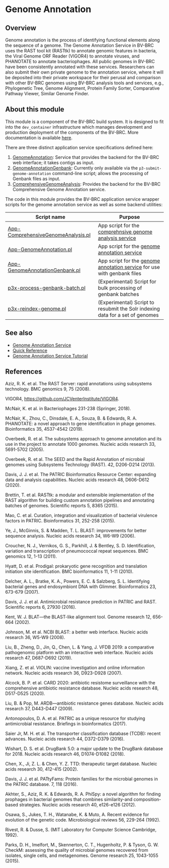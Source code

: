 # Genome Annotation

## Overview

Genome annotation is the process of identifying functional elements
along the sequence of a genome. The Genome Annotation Service in
BV-BRC uses the RAST tool kit (RASTtk) to annotate genomic features
in bacteria, the Viral Genome ORF Reader (VIGOR4) to annotate
viruses, and PHANOTATE to annotate bacteriophages. All public
genomes in BV-BRC have been consistently annotated with these
services. Researchers can also submit their own private genome to the
annotation service, where it will be deposited into their private
workspace for their perusal and comparison with other BV-BRC genomes
using BV-BRC analysis tools and services, e.g., Phylogenetic Tree,
Genome Alignment, Protein Family Sorter, Comparative Pathway Viewer,
Similar Genome Finder.

## About this module

This module is a component of the BV-BRC build system. It is designed to fit into the
`dev_container` infrastructure which manages development and production deployment of
the components of the BV-BRC. More documentation is available [here](https://github.com/BV-BRC/dev_container/tree/master/README.md).

There are three distinct application service specifications defined here:

1. [GenomeAnnotation](app_specs/GenomeAnnotation.md): Service that provides the backend for the BV-BRC web interface; it takes contigs as input.
2. [GenomeAnnotationGenbank](app_specs/GenomeAnnotationGenbank.md): Currently only available via the `p3-submit-genome-annotation` command-line script; allows the processing of Genbank files as input.
3. [ComprehensiveGenomeAnalysis](app_specs/ComprehensiveGenomeAnalysis.md): Provides the backend for the BV-BRC Comprehensive Genome Annotation service.

The code in this module provides the BV-BRC application service wrapper scripts for the genome annotation service as well
as some backend utilities:

| Script name | Purpose |
| ----------- | ------- |
| [App-ComprehensiveGenomeAnalysis.pl](service-scripts/App-ComprehensiveGenomeAnalysis.pl) | App script for the [comprehnsive genome analysis service](https://www.bv-brc.org/docs/quick_references/services/comprehensive_genome_analysis_service.html) |
| [App-GenomeAnnotation.pl](service-scripts/App-GenomeAnnotation.pl) | App script for the [genome annotation service](https://www.bv-brc.org/docs/quick_references/services/genome_annotation_service.html) |
| [App-GenomeAnnotationGenbank.pl](service-scripts/App-GenomeAnnotationGenbank.pl) | App script for the [genome annotation service](https://www.bv-brc.org/docs/quick_references/services/genome_annotation_service.html) for use with genbank files |
| [p3x-process-genbank-batch.pl](service-scripts/p3x-process-genbank-batch.pl) | (Experimental) Script for bulk processing of genbank batches |
| [p3x-reindex-genome.pl](service-scripts/p3x-reindex-genome.pl) | (Experimental) Script to resubmit the Solr indexing data for a set of genomes |

## See also

* [Genome Annotation Service](https://bv-brc.org/app/Annotation)
* [Quick Reference](https://www.bv-brc.org/docs/quick_references/services/genome_annotation_service.html)
* [Genome Annotation Service Tutorial](https://www.bv-brc.org/docs/tutorial/genome_annotation/genome_annotation.html)



## References

Aziz, R. K. et al. The RAST Server: rapid annotations using subsystems technology. BMC genomics 9, 75 (2008).

VIGOR4, https://github.com/JCVenterInstitute/VIGOR4.

McNair, K. et al. in Bacteriophages 231-238 (Springer, 2018).

McNair, K., Zhou, C., Dinsdale, E. A., Souza, B. & Edwards, R. A. PHANOTATE: a novel approach to gene identification in phage genomes. Bioinformatics 35, 4537-4542 (2019).

Overbeek, R. et al. The subsystems approach to genome annotation and its use in the project to annotate 1000 genomes. Nucleic acids research 33, 5691-5702 (2005).

Overbeek, R. et al. The SEED and the Rapid Annotation of microbial genomes using Subsystems Technology (RAST). 42, D206-D214 (2013).

Davis, J. J. et al. The PATRIC Bioinformatics Resource Center: expanding data and analysis capabilities. Nucleic acids research 48, D606-D612 (2020).

Brettin, T. et al. RASTtk: a modular and extensible implementation of the RAST algorithm for building custom annotation pipelines and annotating batches of genomes. Scientific reports 5, 8365 (2015).

Mao, C. et al. Curation, integration and visualization of bacterial virulence factors in PATRIC. Bioinformatics 31, 252-258 (2015).

Ye, J., McGinnis, S. & Madden, T. L. BLAST: improvements for better sequence analysis. Nucleic acids research 34, W6-W9 (2006).

Croucher, N. J., Vernikos, G. S., Parkhill, J. & Bentley, S. D. Identification, variation and transcription of pneumococcal repeat sequences. BMC genomics 12, 1-13 (2011).

Hyatt, D. et al. Prodigal: prokaryotic gene recognition and translation initiation site identification. BMC bioinformatics 11, 1-11 (2010).

Delcher, A. L., Bratke, K. A., Powers, E. C. & Salzberg, S. L. Identifying bacterial genes and endosymbiont DNA with Glimmer. Bioinformatics 23, 673-679 (2007).

Davis, J. J. et al. Antimicrobial resistance prediction in PATRIC and RAST. Scientific reports 6, 27930 (2016).

Kent, W. J. BLAT—the BLAST-like alignment tool. Genome research 12, 656-664 (2002).

Johnson, M. et al. NCBI BLAST: a better web interface. Nucleic acids research 36, W5-W9 (2008).

Liu, B., Zheng, D., Jin, Q., Chen, L. & Yang, J. VFDB 2019: a comparative pathogenomic platform with an interactive web interface. Nucleic acids research 47, D687-D692 (2019).

Xiang, Z. et al. VIOLIN: vaccine investigation and online information network. Nucleic acids research 36, D923-D928 (2007).

Alcock, B. P. et al. CARD 2020: antibiotic resistome surveillance with the comprehensive antibiotic resistance database. Nucleic acids research 48, D517-D525 (2020).

Liu, B. & Pop, M. ARDB—antibiotic resistance genes database. Nucleic acids research 37, D443-D447 (2009).

Antonopoulos, D. A. et al. PATRIC as a unique resource for studying antimicrobial resistance. Briefings in bioinformatics (2017).

Saier Jr, M. H. et al. The transporter classification database (TCDB): recent advances. Nucleic acids research 44, D372-D379 (2016).

Wishart, D. S. et al. DrugBank 5.0: a major update to the DrugBank database for 2018. Nucleic acids research 46, D1074-D1082 (2018).

Chen, X., Ji, Z. L. & Chen, Y. Z. TTD: therapeutic target database. Nucleic acids research 30, 412-415 (2002).

Davis, J. J. et al. PATtyFams: Protein families for the microbial genomes in the PATRIC database. 7, 118 (2016).

Akhter, S., Aziz, R. K. & Edwards, R. A. PhiSpy: a novel algorithm for finding prophages in bacterial genomes that combines similarity-and composition-based strategies. Nucleic acids research 40, e126-e126 (2012).

Osawa, S., Jukes, T. H., Watanabe, K. & Muto, A. Recent evidence for evolution of the genetic code. Microbiological reviews 56, 229-264 (1992).

Rivest, R. & Dusse, S. (MIT Laboratory for Computer Science Cambridge, 1992).

Parks, D. H., Imelfort, M., Skennerton, C. T., Hugenholtz, P. & Tyson, G. W. CheckM: assessing the quality of microbial genomes recovered from isolates, single cells, and metagenomes. Genome research 25, 1043-1055 (2015).